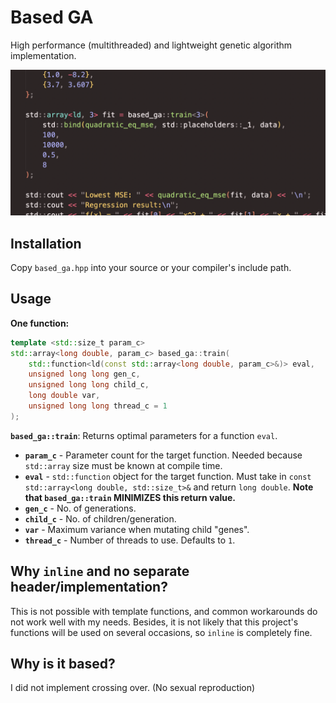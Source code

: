 # Based GA
High performance (multithreaded) and lightweight genetic algorithm implementation.

![epic screenshot](./screenshot.png)

## Installation
Copy `based_ga.hpp` into your source or your compiler's include path.

## Usage
**One function:**
```cpp
template <std::size_t param_c>
std::array<long double, param_c> based_ga::train(
    std::function<ld(const std::array<long double, param_c>&)> eval,
    unsigned long long gen_c,
    unsigned long long child_c,
    long double var,
    unsigned long long thread_c = 1
);
```
**`based_ga::train`**: Returns optimal parameters for a function `eval`.
- **`param_c`** - Parameter count for the target function. Needed because `std::array` size must be known at compile time.
- **`eval`** - `std::function` object for the target function. Must take in `const std::array<long double, std::size_t>&` and return `long double`. **Note that `based_ga::train` MINIMIZES this return value.**
- **`gen_c`** - No. of generations.
- **`child_c`** - No. of children/generation.
- **`var`** - Maximum variance when mutating child "genes".
- **`thread_c`** - Number of threads to use. Defaults to `1`.

## Why `inline` and no separate header/implementation?
This is not possible with template functions, and common workarounds do not work well with my needs. Besides, it is not likely that this project's functions will be used on several occasions, so `inline` is completely fine.

## Why is it based?
I did not implement crossing over. (No sexual reproduction)
